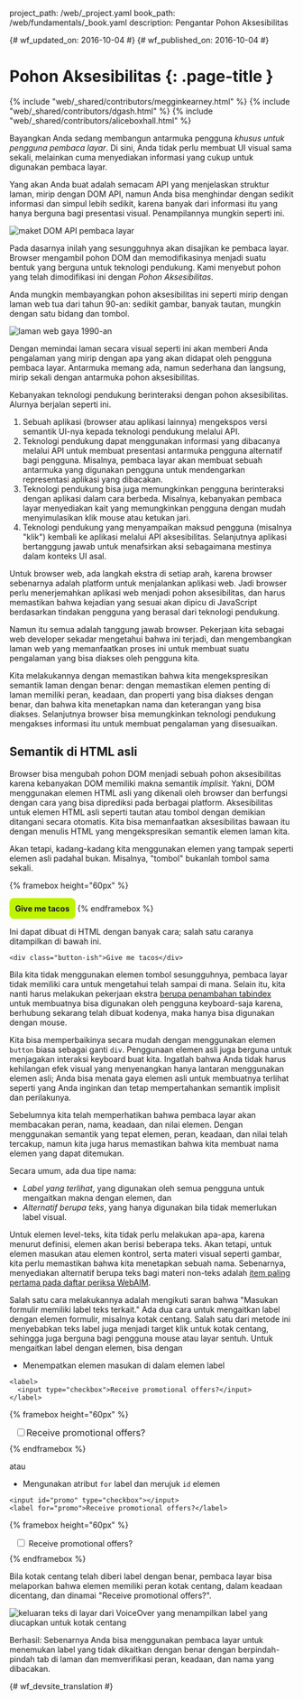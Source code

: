 project_path: /web/_project.yaml
book_path: /web/fundamentals/_book.yaml
description: Pengantar Pohon Aksesibilitas


{# wf_updated_on: 2016-10-04 #}
{# wf_published_on: 2016-10-04 #}

# Pohon Aksesibilitas {: .page-title }

{% include "web/_shared/contributors/megginkearney.html" %}
{% include "web/_shared/contributors/dgash.html" %}
{% include "web/_shared/contributors/aliceboxhall.html" %}



Bayangkan Anda sedang membangun antarmuka pengguna *khusus untuk pengguna pembaca layar*.
Di sini, Anda tidak perlu membuat UI visual sama sekali, melainkan cuma menyediakan
informasi yang cukup untuk digunakan pembaca layar.

Yang akan Anda buat adalah semacam API yang menjelaskan struktur laman, mirip
dengan DOM API, namun Anda bisa menghindar dengan sedikit informasi dan simpul lebih sedikit,
karena banyak dari informasi itu yang hanya berguna bagi presentasi visual. Penampilannya
mungkin seperti ini.

![maket DOM API pembaca layar](imgs/treestructure.jpg)

Pada dasarnya inilah yang sesungguhnya akan disajikan ke pembaca layar. Browser
mengambil pohon DOM dan memodifikasinya menjadi suatu bentuk yang berguna untuk
teknologi pendukung. Kami menyebut pohon yang telah dimodifikasi ini dengan *Pohon
Aksesibilitas*.

Anda mungkin membayangkan pohon aksesibilitas ini seperti mirip dengan laman web tua
dari tahun 90-an: sedikit gambar, banyak tautan, mungkin dengan satu bidang dan tombol.

![laman web gaya 1990-an](imgs/google1998.png)

Dengan memindai laman secara visual seperti ini akan memberi Anda pengalaman yang mirip dengan
apa yang akan didapat oleh pengguna pembaca layar. Antarmuka memang ada, namun sederhana
dan langsung, mirip sekali dengan antarmuka pohon aksesibilitas.

Kebanyakan teknologi pendukung berinteraksi dengan pohon aksesibilitas. Alurnya
berjalan seperti ini.

 1. Sebuah aplikasi (browser atau aplikasi lainnya) mengekspos versi semantik UI-nya
    kepada teknologi pendukung melalui API.
 1. Teknologi pendukung dapat menggunakan informasi yang dibacanya melalui API untuk
    membuat presentasi antarmuka pengguna alternatif bagi pengguna. Misalnya,
    pembaca layar akan membuat sebuah antarmuka yang digunakan pengguna untuk mendengarkan representasi aplikasi
    yang dibacakan.
 1. Teknologi pendukung bisa juga memungkinkan pengguna berinteraksi dengan aplikasi dalam
    cara berbeda. Misalnya, kebanyakan pembaca layar menyediakan kait yang memungkinkan
    pengguna dengan mudah menyimulasikan klik mouse atau ketukan jari.
 1. Teknologi pendukung yang menyampaikan maksud pengguna (misalnya "klik") kembali ke
    aplikasi melalui API aksesibilitas. Selanjutnya aplikasi bertanggung jawab untuk
    menafsirkan aksi sebagaimana mestinya dalam konteks UI asal.

Untuk browser web, ada langkah ekstra di setiap arah, karena browser
sebenarnya adalah platform untuk menjalankan aplikasi web. Jadi browser perlu
menerjemahkan aplikasi web menjadi pohon aksesibilitas, dan harus memastikan bahwa
kejadian yang sesuai akan dipicu di JavaScript berdasarkan tindakan pengguna yang berasal
dari teknologi pendukung.

Namun itu semua adalah tanggung jawab browser. Pekerjaan kita sebagai web developer sekadar
mengetahui bahwa ini terjadi, dan mengembangkan laman web yang memanfaatkan
proses ini untuk membuat suatu pengalaman yang bisa diakses oleh pengguna kita.

Kita melakukannya dengan memastikan bahwa kita mengekspresikan semantik laman dengan benar:
dengan memastikan elemen penting di laman memiliki peran, keadaan, dan properti
yang bisa diakses dengan benar, dan bahwa kita menetapkan nama dan keterangan
yang bisa diakses. Selanjutnya browser bisa memungkinkan teknologi pendukung mengakses
informasi itu untuk membuat pengalaman yang disesuaikan.

## Semantik di HTML asli

Browser bisa mengubah pohon DOM menjadi sebuah pohon aksesibilitas karena
kebanyakan DOM memiliki makna semantik *implisit*. Yakni, DOM menggunakan elemen HTML asli
yang dikenali oleh browser dan berfungsi dengan cara yang bisa diprediksi pada berbagai
platform. Aksesibilitas untuk elemen HTML asli seperti tautan atau tombol
dengan demikian ditangani secara otomatis. Kita bisa memanfaatkan aksesibilitas bawaan itu
dengan menulis HTML yang mengekspresikan semantik elemen laman kita.

Akan tetapi, kadang-kadang kita menggunakan elemen yang tampak seperti elemen asli padahal bukan.
Misalnya, "tombol" bukanlah tombol sama sekali.

{% framebox height="60px" %}
<style>
    .fancy-btn {
        display: inline-block;
        background: #BEF400;
        border-radius: 8px;
        padding: 10px;
        font-weight: bold;
        user-select: none;
        cursor: pointer;
    }
</style>
<div class="fancy-btn">Give me tacos</div>
{% endframebox %}

Ini dapat dibuat di HTML dengan banyak cara; salah satu caranya ditampilkan di bawah ini.


    <div class="button-ish">Give me tacos</div>
    

Bila kita tidak menggunakan elemen tombol sesungguhnya, pembaca layar tidak memiliki cara untuk mengetahui
telah sampai di mana. Selain itu, kita nanti harus melakukan pekerjaan ekstra [berupa penambahan
tabindex](/web/fundamentals/accessibility/focus/using-tabindex) untuk membuatnya
bisa digunakan oleh pengguna keyboard-saja karena, berhubung sekarang telah dibuat kodenya, maka hanya bisa digunakan
dengan mouse.

Kita bisa memperbaikinya secara mudah dengan menggunakan elemen `button` biasa sebagai ganti `div`.
Penggunaan elemen asli juga berguna untuk menjagakan interaksi keyboard
buat kita. Ingatlah bahwa Anda tidak harus kehilangan efek visual
yang menyenangkan hanya lantaran menggunakan elemen asli; Anda bisa menata gaya elemen asli
untuk membuatnya terlihat seperti yang Anda inginkan dan tetap mempertahankan semantik implisit
dan perilakunya.

Sebelumnya kita telah memperhatikan bahwa pembaca layar akan membacakan peran,
nama, keadaan, dan nilai elemen. Dengan menggunakan semantik yang tepat elemen, peran, keadaan, dan nilai
telah tercakup, namun kita juga harus memastikan bahwa kita membuat nama
elemen yang dapat ditemukan.

Secara umum, ada dua tipe nama:

 - *Label yang terlihat*, yang digunakan oleh semua pengguna untuk mengaitkan makna dengan
   elemen, dan
 - *Alternatif berupa teks*, yang hanya digunakan bila tidak memerlukan
   label visual.

Untuk elemen level-teks, kita tidak perlu melakukan apa-apa, karena menurut definisi, elemen
akan berisi beberapa teks. Akan tetapi, untuk elemen masukan atau elemen kontrol, serta materi
visual seperti gambar, kita perlu memastikan bahwa kita menetapkan sebuah nama. Sebenarnya,
menyediakan alternatif berupa teks bagi materi non-teks adalah [item paling
pertama pada daftar periksa WebAIM](http://webaim.org/standards/wcag/checklist#g1.1).

Salah satu cara melakukannya adalah mengikuti saran bahwa "Masukan formulir memiliki
label teks terkait." Ada dua cara untuk mengaitkan label dengan elemen formulir,
misalnya kotak centang. Salah satu dari metode ini menyebabkan teks label juga
menjadi target klik untuk kotak centang, sehingga juga berguna bagi pengguna mouse atau
layar sentuh. Untuk mengaitkan label dengan elemen, bisa dengan

 - Menempatkan elemen masukan di dalam elemen label

<div class="clearfix"></div>

    <label>
      <input type="checkbox">Receive promotional offers?</input>
    </label>


{% framebox height="60px" %}
<div style="margin: 10px;">
    <label style="font-size: 16px; color: #212121;">
        <input type="checkbox">Receive promotional offers?</input>
    </label>
</div>
{% endframebox %}


atau

 - Mengunakan atribut `for` label dan merujuk `id` elemen

<div class="clearfix"></div>

    <input id="promo" type="checkbox"></input>
    <label for="promo">Receive promotional offers?</label>


{% framebox height="60px" %}
<div style="margin: 10px;">
    <input id="promo" type="checkbox"></input>
    <label for="promo">Receive promotional offers?</label>
</div>
{% endframebox %}
    

Bila kotak centang telah diberi label dengan benar, pembaca layar bisa melaporkan bahwa
elemen memiliki peran kotak centang, dalam keadaan dicentang, dan dinamai "Receive
promotional offers?".

![keluaran teks di layar dari VoiceOver yang menampilkan label yang diucapkan untuk kotak centang](imgs/promo-offers.png)

Berhasil: Sebenarnya Anda bisa menggunakan pembaca layar untuk menemukan label yang
tidak dikaitkan dengan benar dengan berpindah-pindah tab di laman dan memverifikasi peran, keadaan, dan
nama yang dibacakan.




{# wf_devsite_translation #}
